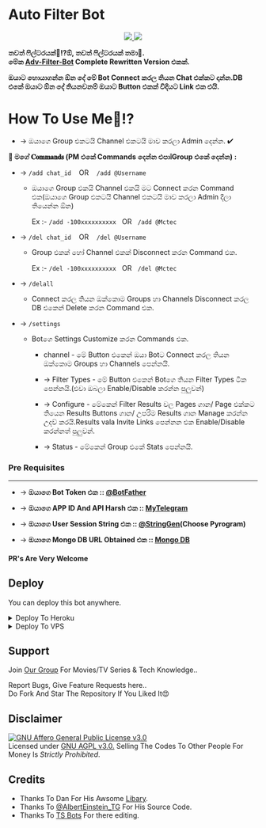 # Auto Filter Bot

<p align="center">
  <a href="https://github.com/McAnonymous/Mc-Tec-Auto-Filter/stargazers">
    <img src="https://img.shields.io/github.com/McAnonymous/Mc-Tec-Auto-Filter?style=social">

  </a>
  
  <a href="https://github.com/Blackkiller2k20/Mc-Tec-Auto-Filter/fork">
    <img src="https://img.shields.io/github.com/McAnonymous/Mc-Tec-Auto-Filter?label=Fork&style=social">

  </a>  
</p>

__තවත් ‍ෆිල්ටරයක්🤨⁉ඕ, තවත් ‍ෆිල්ටරයක් තමා🤣.<br>
මේක [Adv-Filter-Bot](https://github.com/AlbertEinsteinTG/Adv-Auto-Filter-Bot) Complete Rewritten Version එකක්.__

__ඔයාට හොයාගන්න ඕන දේ මේ Bot Connect කරල තියන Chat එක්කට දාන්න.DB එකේ ඔයාට ඕන දේ තියනවනම් ඔයාට Button එකක් විදියට Link එක එයි.__

# **__How To Use Me🤔⁉__**

* -> ඔයාගෙ Group එකටයි Channel එකටයි මාව කරලා Admin දෙන්න. ✔

**🎈 මගේ 𝐂𝐨𝐦𝐦𝐚𝐧𝐝𝐬 (PM එකේ Commands දෙන්න එපා❕Group එකේ දෙන්න) :**


  * -> `/add chat_id`
      &nbsp;&nbsp; OR
      &nbsp;&nbsp; `/add @Username`
      - ඔයාගෙ Group එකයි Channel එකයි මට Connect කරන Command එක(ඔයාගෙ Group එකටයි Channel එකටයි මාව කරලා Admin දීලා තියෙන්න ඕන)

        Ex :- `/add -100xxxxxxxxxx`
        &nbsp; OR
        &nbsp; `/add @Mctec`


  * -> `/del chat_id`
      &nbsp;&nbsp; OR 
      &nbsp;&nbsp; `/del @Username`
      - Group එකක් හෝ Channel එකක් Disconnect කරන Command එක.

        Ex :- `/del -100xxxxxxxxxx`
        &nbsp; OR
        &nbsp; `/del @Mctec`


  * -> `/delall`
       - Connect කරල තියන ඔක්කොම Groups හා Channels Disconnect කරල DB එකෙන් Delete කරන Command එක.
  
  * -> `/settings`
       - Botගෙ Settings Customize කරන Commands එක.
        
          * channel  - මේ Button එකෙන් ඔයා Botට Connect කරල තියන ඔක්කොම Groups හා Channels පෙන්නයි.

          * -> Filter Types - මේ Button එකෙන් Botගෙ තියන Filter Types ටික පෙන්නයි.(එවා ඔබලා Enable/Disable කරන්න පුලුවන්)

          * -> Configure - මේකෙන් Filter Results වල Pages ගාන/ Page එක්කට තියෙන Results Buttons ගාන/ උපරිම Results ගාන Manage කරන්න උදව් කරයි.Results vala Invite Links පෙන්නන එක Enable/Disable කරන්නත් පුලුවන්.

          * -> Status - මේකෙන් Group එකේ Stats පෙන්නයි.

### Pre Requisites 
------------------
* -> __ඔයාගෙ Bot Token එක :: [@BotFather](http://www.telegram.dog/BotFather)__

* -> __ඔයාගෙ APP ID And API Harsh එක :: [MyTelegram](http://www.my.telegram.org)__

* -> __ඔයාගෙ User Session String එක :: [@StringGen](https://replit.com/@prgofficial/String-Gen)(Choose Pyrogram)__

* -> __ඔයාගෙ Mongo DB URL Obtained එක :: [Mongo DB](http://www.mongodb.com)__

#### PR's Are Very Welcome

## Deploy
You can deploy this bot anywhere.

<details><summary>Deploy To Heroku</summary>
<p>
<br>
<a href="https://heroku.com/deploy?template=https://github.com/McAnonymous/Mc-Tec-Auto-Filter/tree/main">
  <img src="https://www.herokucdn.com/deploy/button.svg" alt="Deploy">
</a>
</p>
</details>

<details><summary>Deploy To VPS</summary>
<p>
<pre>
git clone https://github.com/McAnonymous/Mc-Tec-Auto-Filter.git
cd Adv-Auto-filter-Ts-bot-Clone
pip3 install -r requirements.txt
# Change The Vars Of bot/__init__.py File Accordingly
python3 -m bot
</pre>
</p>
</details>

## Support   
Join [Our Group](https://t.me/MCTecTvSeries) For Movies/TV Series & Tech Knowledge.. 
   
Report Bugs, Give Feature Requests here..   
Do Fork And Star The Repository If You Liked It😍

## Disclaimer
[![GNU Affero General Public License v3.0](https://www.gnu.org/graphics/agplv3-155x51.png)](https://www.gnu.org/licenses/agpl-3.0.en.html#header)    
Licensed under [GNU AGPL v3.0.](https://github.com/AlbertEinsteinTG/Adv-Auto-Filter-Bot-V2/blob/main/LICENSE)
Selling The Codes To Other People For Money Is *Strictly Prohibited*.


## Credits

 - Thanks To Dan For His Awsome [Libary](https://github.com/pyrogram/pyrogram).
 - Thanks To [@AlbertEinstein_TG](https://telegram.me/AlbertEinstein_TG) For His Source Code. 
 - Thanks To [TS Bots](https://telegram.me/ts_bots) For there editing.